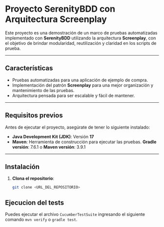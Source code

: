 # Proyecto SerenityBDD con Arquitectura Screenplay

Este proyecto es una demostración de un marco de pruebas automatizadas implementado con **SerenityBDD** utilizando la arquitectura **Screenplay**, con el objetivo de brindar modularidad, reutilización y claridad en los scripts de prueba.

---

## Características

- Pruebas automatizadas para una aplicación de ejemplo de compra.
- Implementación del patrón **Screenplay** para una mejor organización y mantenimiento de las pruebas.
- Arquitectura pensada para ser escalable y fácil de mantener.

---

## Requisitos previos

Antes de ejecutar el proyecto, asegúrate de tener lo siguiente instalado:

- **Java Development Kit (JDK)**: Versión **17**
- **Maven**: Herramienta de construcción para ejecutar las pruebas.
**Gradle versión**: 7.6.1 o **Maven versión**: 3.9.1
---

## Instalación

1. **Clona el repositorio**:

   ```bash
   git clone <URL_DEL_REPOSITORIO>

## Ejecucion del tests
Puedes ejecutar el archivo  `CucumberTestSuite` ingresando el siguiente comando  `mvn verify` o `gradle test`.